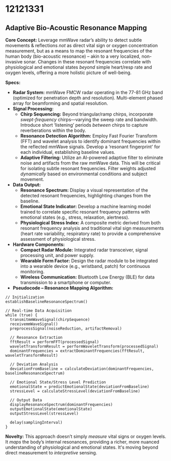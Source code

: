 # 12121331

## Adaptive Bio-Acoustic Resonance Mapping

**Core Concept:** Leverage mmWave radar’s ability to detect subtle movements & reflections *not* as direct vital sign or oxygen concentration measurement, but as a means to map the resonant frequencies of the human body (bio-acoustic resonance) – akin to a very localized, non-invasive sonar. Changes in these resonant frequencies correlate with physiological and emotional states *beyond* simple heart/resp rate and oxygen levels, offering a more holistic picture of well-being.

**Specs:**

*   **Radar System:** mmWave FMCW radar operating in the 77-81 GHz band (optimized for penetration depth and resolution).  Multi-element phased array for beamforming and spatial resolution.
*   **Signal Processing:**
    *   **Chirp Sequencing:**  Beyond triangular/ramp chirps, incorporate *swept-frequency* chirps—varying the sweep rate and bandwidth.  Introduce short ‘listening’ periods *between* chirps to capture reverberations within the body.
    *   **Resonance Detection Algorithm:** Employ Fast Fourier Transform (FFT) and wavelet analysis to identify dominant frequencies within the reflected mmWave signals.  Develop a ‘resonant fingerprint’ for each individual, establishing baseline values.
    *   **Adaptive Filtering:** Utilize an AI-powered adaptive filter to eliminate noise and artifacts from the raw mmWave data. This will be critical for isolating subtle resonant frequencies.  Filter weights adjusted *dynamically* based on environmental conditions and subject movement.
*   **Data Output:**
    *   **Resonance Spectrum:**  Display a visual representation of the detected resonant frequencies, highlighting changes from the baseline.
    *   **Emotional State Indicator:**  Develop a machine learning model trained to correlate specific resonant frequency patterns with emotional states (e.g., stress, relaxation, alertness).
    *   **Physiological Stress Index:**  A composite metric derived from both resonant frequency analysis and traditional vital sign measurements (heart rate variability, respiratory rate) to provide a comprehensive assessment of physiological stress.
*   **Hardware Components:**
    *   **Compact Radar Module:** Integrated radar transceiver, signal processing unit, and power supply.
    *   **Wearable Form Factor:**  Design the radar module to be integrated into a wearable device (e.g., wristband, patch) for continuous monitoring.
    *   **Wireless Communication:** Bluetooth Low Energy (BLE) for data transmission to a smartphone or computer.
*   **Pseudocode – Resonance Mapping Algorithm:**

```pseudocode
// Initialization
establishBaselineResonanceSpectrum()

// Real-time Data Acquisition
while (true) {
  transmitmmWaveSignal(chirpSequence)
  receivemmWaveSignal()
  preprocessSignal(noiseReduction, artifactRemoval)

  // Resonance Extraction
  fftResult = performFFT(processedSignal)
  waveletTransformResult = performWaveletTransform(processedSignal)
  dominantFrequencies = extractDominantFrequencies(fftResult, waveletTransformResult)

  // Deviation Analysis
  deviationFromBaseline = calculateDeviation(dominantFrequencies, baselineResonanceSpectrum)

  // Emotional State/Stress Level Prediction
  emotionalState = predictEmotionalState(deviationFromBaseline)
  stressLevel = calculateStressLevel(deviationFromBaseline)

  // Output Data
  displayResonanceSpectrum(dominantFrequencies)
  outputEmotionalState(emotionalState)
  outputStressLevel(stressLevel)

  delay(samplingInterval)
}

```

**Novelty:** This approach doesn’t simply *measure* vital signs or oxygen levels.  It *maps* the body’s internal resonances, providing a richer, more nuanced understanding of physiological and emotional states.  It's moving beyond direct measurement to *interpretive* sensing.